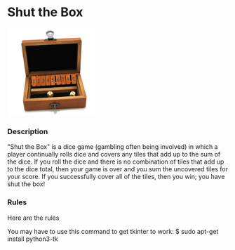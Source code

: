# Shut the Box

<img src="shut-the-box.jpg" width="200">

### Description
"Shut the Box" is a dice game (gambling often being involved) in which a player continually rolls dice and covers any tiles that add up to the sum of the dice. If you roll the dice and there is no combination of tiles that add up to the dice total, then your game is over and you sum the uncovered tiles for your score. If you successfully cover all of the tiles, then you win; you have shut the box!

### Rules
Here are the rules

You may have to use this command to get tkinter to work:
$ sudo apt-get install python3-tk

